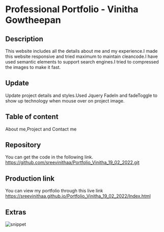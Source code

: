 # Professional Portfolio - Vinitha Gowtheepan

## Description
This website includes all the details about me and my experience.I made this website responsive and tried maximum to maintain cleancode.I have used semantic elements to support search engines.I tried to compressed the images to make it fast.

## Update

Update project details and styles.Used Jquery FadeIn and fadeToggle to show up technology when mouse over on project image.

## Table of content
About me,Project and Contact me

## Repository

You can get the code in the following link. https://github.com/sreevinithaa/Portfolio_Vinitha_19_02_2022.git

## Production link

You can view my portfolio through this live link https://sreevinithaa.github.io/Portfolio_Vinitha_19_02_2022/Index.html

## Extras


![snippet](https://sreevinithaa.github.io/Portfolio_Vinitha_19_02_2022/assets/img/screenshot.png)
